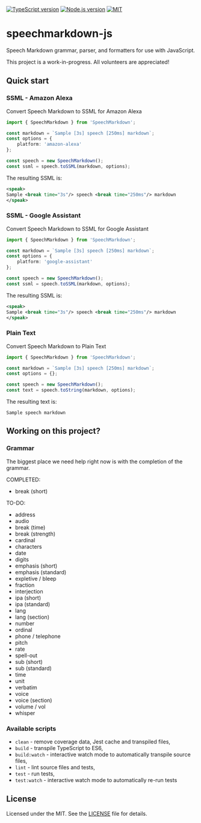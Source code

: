 [![TypeScript version][ts-badge]][typescript-34]
[![Node.js version][nodejs-badge]][nodejs]
[![MIT][license-badge]][LICENSE]

# speechmarkdown-js

Speech Markdown grammar, parser, and formatters for use with JavaScript.

This project is a work-in-progress. All volunteers are appreciated!


## Quick start

### SSML - Amazon Alexa
Convert Speech Markdown to SSML for Amazon Alexa

```ts
import { SpeechMarkdown } from 'SpeechMarkdown';

const markdown = `Sample [3s] speech [250ms] markdown`;
const options = {
    platform: 'amazon-alexa'
};

const speech = new SpeechMarkdown();
const ssml = speech.toSSML(markdown, options);
```

The resulting SSML is:

```xml
<speak>
Sample <break time="3s"/> speech <break time="250ms"/> markdown
</speak>
```


### SSML - Google Assistant
Convert Speech Markdown to SSML for Google Assistant

```ts
import { SpeechMarkdown } from 'SpeechMarkdown';

const markdown = `Sample [3s] speech [250ms] markdown`;
const options = {
    platform: 'google-assistant'
};

const speech = new SpeechMarkdown();
const ssml = speech.toSSML(markdown, options);
```

The resulting SSML is:

```xml
<speak>
Sample <break time="3s"/> speech <break time="250ms"/> markdown
</speak>
```


### Plain Text
Convert Speech Markdown to Plain Text

```ts
import { SpeechMarkdown } from 'SpeechMarkdown';

const markdown = `Sample [3s] speech [250ms] markdown`;
const options = {};

const speech = new SpeechMarkdown();
const text = speech.toString(markdown, options);
```

The resulting text is:

```text
Sample speech markdown
```




## Working on this project?

### Grammar
The biggest place we need help right now is with the completion of the grammar.

COMPLETED:

- break (short)


TO-DO:

- address
- audio
- break (time)
- break (strength)
- cardinal
- characters
- date
- digits
- emphasis (short)
- emphasis (standard)
- expletive / bleep
- fraction
- interjection
- ipa (short)
- ipa (standard)
- lang
- lang (section)
- number
- ordinal
- phone / telephone
- pitch
- rate
- spell-out
- sub (short)
- sub (standard)
- time
- unit
- verbatim
- voice
- voice (section)
- volume / vol
- whisper

### Available scripts

+ `clean` - remove coverage data, Jest cache and transpiled files,
+ `build` - transpile TypeScript to ES6,
+ `build:watch` - interactive watch mode to automatically transpile source files,
+ `lint` - lint source files and tests,
+ `test` - run tests,
+ `test:watch` - interactive watch mode to automatically re-run tests



## License
Licensed under the MIT. See the [LICENSE](https://github.com/speechmarkdown/speechmarkdown-js/blob/master/LICENSE) file for details.

[ts-badge]: https://img.shields.io/badge/TypeScript-3.4-blue.svg
[typescript]: https://www.typescriptlang.org/
[typescript-34]: https://www.typescriptlang.org/docs/handbook/release-notes/typescript-3-4.html

[nodejs-badge]: https://img.shields.io/badge/Node.js->=%2010.13-blue.svg
[nodejs]: https://nodejs.org/dist/latest-v10.x/docs/api/

[license-badge]: https://img.shields.io/badge/license-MIT-blue.svg
[license]: https://github.com/speechmarkdown/speechmarkdown-js/blob/master/LICENSE
